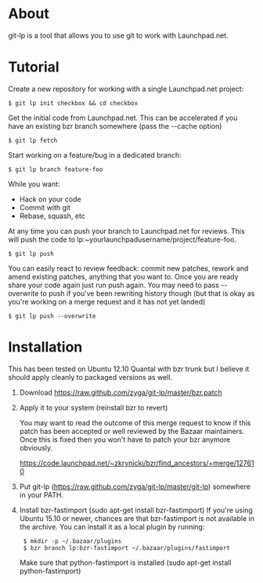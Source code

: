 About
=====

git-lp is a tool that allows you to use git to work with Launchpad.net.

Tutorial
========

Create a new repository for working with a single Launchpad.net project:

    $ git lp init checkbox && cd checkbox

Get the initial code from Launchpad.net. This can be accelerated if you have an
existing bzr branch somewhere (pass the --cache option)

    $ git lp fetch

Start working on a feature/bug in a dedicated branch:

    $ git lp branch feature-foo

While you want:
 - Hack on your code
 - Commit with git
 - Rebase, squash, etc

At any time you can push your branch to Launchpad.net for reviews. This will
push the code to lp:~yourlaunchpadusername/project/feature-foo.

    $ git lp push

You can easily react to review feedback: commit new patches, rework and amend
existing patches, anything that you want to. Once you are ready share your code
again just run push again. You may need to pass --overwrite to push if you've
been rewriting history though (but that is okay as you're working on a merge
request and it has not yet landed)

    $ git lp push --overwrite

Installation
============

This has been tested on Ubuntu 12.10 Quantal with bzr trunk but I believe it
should apply cleanly to packaged versions as well.

1. Download https://raw.github.com/zyga/git-lp/master/bzr.patch 
2. Apply it to your system (reinstall bzr to revert)

    You may want to read the outcome of this merge request to know if this
    patch has been accepted or well reviewed by the Bazaar maintainers. Once
    this is fixed then you won't have to patch your bzr anymore obviously.

    https://code.launchpad.net/~zkrynicki/bzr/find_ancestors/+merge/127610

3. Put git-lp (https://raw.github.com/zyga/git-lp/master/git-lp) somewhere in
   your PATH.
4. Install bzr-fastimport (sudo apt-get install bzr-fastimport)
   If you're using Ubuntu 15.10 or newer, chances are that bzr-fastimport is
   not available in the archive. You can install it as a local plugin by
   running:

        $ mkdir -p ~/.bazaar/plugins
        $ bzr branch lp:bzr-fastimport ~/.bazaar/plugins/fastimport

   Make sure that python-fastimport is installed (sudo apt-get install
   python-fastimport)
